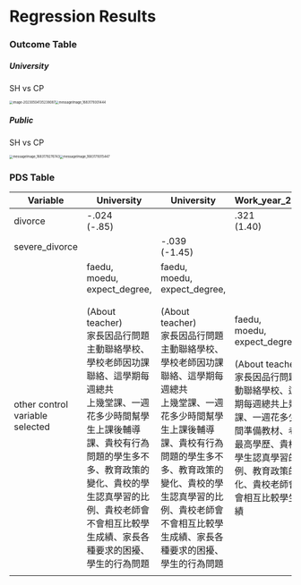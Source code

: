 # Regression Results

### Outcome Table

##### University

SH vs CP

<img src="C:\Users\Administrator\AppData\Roaming\Typora\typora-user-images\image-20230504135238087.png" alt="image-20230504135238087" style="zoom: 40%;" /><img src="C:\Users\Administrator\Downloads\messageImage_1683179301444.jpg" alt="messageImage_1683179301444" style="zoom:40%;" />





##### Public

SH vs CP

<img src="C:\Users\Administrator\Downloads\messageImage_1683179276743.jpg" alt="messageImage_1683179276743" style="zoom:40%;" /><img src="C:\Users\Administrator\Downloads\messageImage_1683179315447.jpg" alt="messageImage_1683179315447" style="zoom:40%;" />

### PDS Table

| Variable                        | University                                                   | University                                                   | Work_year_2009                                               | Wage_level_2009                                              |
| ------------------------------- | ------------------------------------------------------------ | ------------------------------------------------------------ | ------------------------------------------------------------ | ------------------------------------------------------------ |
| divorce                         | -.024<br />(-.85)                                            |                                                              | .321<br />(1.40)                                             | .425<br />(1.88)                                             |
| severe_divorce                  |                                                              | -.039<br />(-1.45)                                           |                                                              |                                                              |
| other control variable selected | faedu, <br />moedu, <br />expect_degree,<br /><br />(About teacher)<br />家長因品行問題主動聯絡學校、<br />學校老師因功課聯絡、這學期每週總共<br />上幾堂課、一週花多少時間幫學生上課後輔導課、貴校有行為問題的學生多不多、教育政策的變化、貴校的學生認真學習的比例、貴校老師會不會相互比較學生成績、家長各種要求的困擾、學生的行為問題 | faedu, <br />moedu, <br />expect_degree,<br /><br />(About teacher)<br />家長因品行問題主動聯絡學校、<br />學校老師因功課聯絡、這學期每週總共<br />上幾堂課、一週花多少時間幫學生上課後輔導課、貴校有行為問題的學生多不多、教育政策的變化、貴校的學生認真學習的比例、貴校老師會不會相互比較學生成績、家長各種要求的困擾、學生的行為問題 | faedu, <br />moedu, <br />expect_degree,<br /><br />(About teacher)<br />家長因品行問題主動聯絡學校、這學期每週總共上幾堂課、一週花多少時間準備教材、老師最高學歷、貴校的學生認真學習的比例、教育政策的變化、貴校老師會不會相互比較學生成績 | faedu, <br />moedu, <br />expect_degree,<br /><br />(About teacher)<br />貴校有行為問題的學生多不多、貴校的學生認真學習嗎 |
|                                 |                                                              |                                                              |                                                              |                                                              |